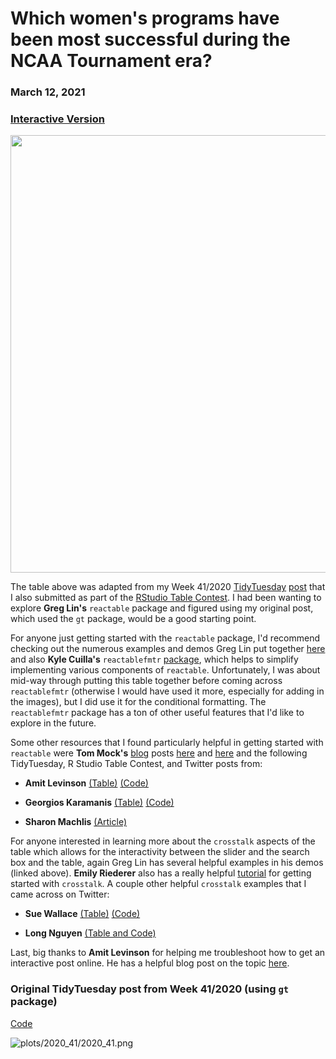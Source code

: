 # Which women's programs have been most successful during the NCAA Tournament era?

### **March 12, 2021**  
### [**Interactive Version**](https://schmid07.github.io/R-Reactable/2020_41_bball_react.html)

<p align = "center">
<img src = "http://g.recordit.co/aZGcdFsNET.gif" width = "700">
</p>

The table above was adapted from my Week 41/2020 [TidyTuesday](https://github.com/rfordatascience/tidytuesday) [post](https://github.com/schmid07/TidyTuesday_Weekly_Data_Viz_Challenge/tree/main/plots/2020_41) that I also submitted as part of the [RStudio Table Contest](https://blog.rstudio.com/2020/12/23/winners-of-the-2020-rstudio-table-contest/). I had been wanting to explore **Greg Lin's** `reactable` package and figured using my original post, which used the `gt` package, would be a good starting point.

For anyone just getting started with the `reactable` package, I'd recommend checking out the numerous examples and demos Greg Lin put together [here](https://glin.github.io/reactable/index.html) and also **Kyle Cuilla's** `reactablefmtr` [package](https://kcuilla.github.io/reactablefmtr/index.html), which helps to simplify implementing various components of `reactable`. Unfortunately, I was about mid-way through putting this table together before coming across `reactablefmtr` (otherwise I would have used it more, especially for adding in the images), but I did use it for the conditional formatting. The `reactablefmtr` package has a ton of other useful features that I'd like to explore in the future.

Some other resources that I found particularly helpful in getting started with `reactable` were **Tom Mock's** [blog](https://themockup.blog/) posts [here](https://themockup.blog/posts/2020-05-13-reactable-tables-the-rest-of-the-owl/) and [here](https://themockup.blog/posts/2020-05-29-client-side-interactivity-do-more-with-crosstalk/) and the following TidyTuesday, R Studio Table Contest, and Twitter posts from: 

* **Amit Levinson** [(Table)](https://amitlevinson.github.io/TidyTuesday/2021/week3_tate/tate_art.html) [(Code)](https://github.com/AmitLevinson/TidyTuesday/blob/master/2021/week3_tate/tate_art.Rmd) 

* **Georgios Karamanis** [(Table)](https://github.com/gkaramanis/table-contest) [(Code)](https://github.com/gkaramanis/table-contest/blob/main/table-contest.Rmd)  

* **Sharon Machlis** [(Article)](https://www.infoworld.com/article/3543297/how-to-create-tables-in-r-with-expandable-rows.html)

For anyone interested in learning more about the `crosstalk` aspects of the table which allows for the interactivity between the slider and the search box and the table, again Greg Lin has several helpful examples in his demos (linked above). **Emily Riederer** also has a really helpful [tutorial](https://emilyriederer.netlify.app/post/crosstalk/) for getting started with `crosstalk`. A couple other helpful `crosstalk` examples that I came across on Twitter:

* **Sue Wallace** [(Table)](https://sue-wallace.github.io/fatal-force-with-crosstalk/)
[(Code)](https://github.com/sue-wallace/fatal-force-with-crosstalk/blob/master/01.%20crosstalk.Rmd)   

* **Long Nguyen** [(Table and Code)](https://rpubs.com/long39ng/702061)

Last, big thanks to **Amit Levinson** for helping me troubleshoot how to get an interactive post online. He has a helpful blog post on the topic [here](https://amitlevinson.com/blog/sharing-interactive-charts/).


### Original TidyTuesday post from Week 41/2020 (using `gt` package) 

[Code](https://github.com/schmid07/TidyTuesday_Weekly_Data_Viz_Challenge/blob/main/Code/2020_41_bball.R)

![plots/2020_41/2020_41.png](https://raw.githubusercontent.com/schmid07/TidyTuesday_Weekly_Data_Viz_Challenge/main/plots/2020_41/2020_41.png)

